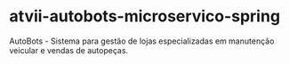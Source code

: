# atvii-autobots-microservico-spring
AutoBots - Sistema para gestão de lojas especializadas em manutenção veicular e vendas de autopeças.
